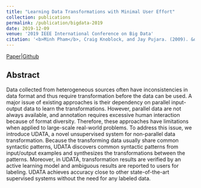 ```yaml
---
title: "Learning Data Transformations with Minimal User Effort"
collection: publications
permalink: /publication/bigdata-2019
date: 2019-12-09
venue: '2019 IEEE International Conference on Big Data'
citation: '<b>Minh Pham</b>, Craig Knoblock, and Jay Pujara. (2009). &quot;Learning Data Transformations with Minimal User Effort.&quot; <i>2019 IEEE International Conference on Big Data</i>.'
---
```

[Paper](http://minhptx.github.io/files/bigdata2019.pdf)|[Github](https://github.com/minhptx/ieee-bigdata2019-transformation)
## Abstract
Data collected from heterogeneous sources often
have inconsistencies in data format and thus require transformation
before the data can be used. A major issue of existing
approaches is their dependency on parallel input-output data to
learn the transformations. However, parallel data are not always
available, and annotation requires excessive human interaction
because of format diversity. Therefore, these approaches have
limitations when applied to large-scale real-world problems. To
address this issue, we introduce UDATA, a novel unsupervised
system for non-parallel data transformation. Because the transforming
data usually share common syntactic patterns, UDATA
discovers common syntactic patterns from input/output examples
and synthesizes the transformations between the patterns. Moreover,
in UDATA, transformation results are verified by an active
learning model and ambiguous results are reported to users for
labeling. UDATA achieves accuracy close to other state-of-the-art
supervised systems without the need for any labeled data.